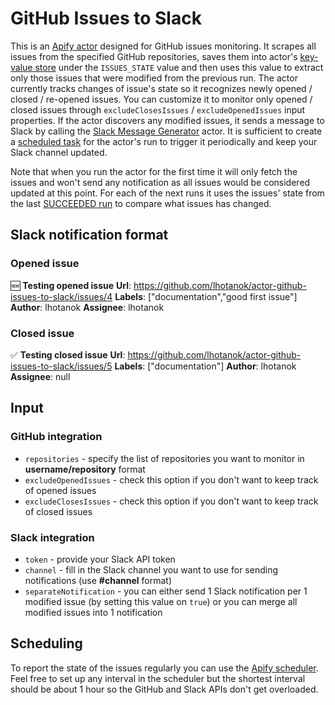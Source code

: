 # GitHub Issues to Slack

This is an [Apify actor](https://apify.com/actors) designed for GitHub issues monitoring. It scrapes all issues from the specified GitHub repositories, saves them into actor's [key-value store](https://sdk.apify.com/docs/api/key-value-store) under the `ISSUES_STATE` value and then uses this value to extract only those issues that were modified from the previous run. The actor currently tracks changes of issue's state so it recognizes newly opened / closed / re-opened issues. You can customize it to monitor only opened / closed issues through `excludeClosesIssues` / `excludeOpenedIssues` input properties. If the actor discovers any modified issues, it sends a message to Slack by calling the [Slack Message Generator](https://apify.com/katerinahronik/slack-message) actor. It is sufficient to create a [scheduled task](#scheduling) for the actor's run to trigger it periodically and keep your Slack channel updated.

Note that when you run the actor for the first time it will only fetch the issues and won't send any notification as all issues would be considered updated at this point. For each of the next runs it uses the issues' state from the last [SUCCEEDED run](https://docs.apify.com/actors/running#lifecycle) to compare what issues has changed.

## Slack notification format

### Opened issue

🆕 **Testing opened issue**
**Url**: https://github.com/lhotanok/actor-github-issues-to-slack/issues/4
**Labels**: ["documentation","good first issue"]
**Author**: lhotanok
**Assignee**: lhotanok

### Closed issue

✅ **Testing closed issue**
**Url**: https://github.com/lhotanok/actor-github-issues-to-slack/issues/5
**Labels**: ["documentation"]
**Author**: lhotanok
**Assignee**: null

## Input

### GitHub integration

- `repositories` - specify the list of repositories you want to monitor in **username/repository** format
- `excludeOpenedIssues` - check this option if you don't want to keep track of opened issues
- `excludeClosesIssues` - check this option if you don't want to keep track of closed issues

### Slack integration

- `token` - provide your Slack API token
- `channel` - fill in the Slack channel you want to use for sending notifications (use **#channel** format)
- `separateNotification` - you can either send 1 Slack notification per 1 modified issue (by setting this value on `true`) or you can merge all modified issues into 1 notification

## Scheduling

To report the state of the issues regularly you can use the [Apify scheduler](https://my.apify.com/schedules). Feel free to set up any interval in the scheduler but the shortest interval should be about 1 hour so the GitHub and Slack APIs don't get overloaded.
